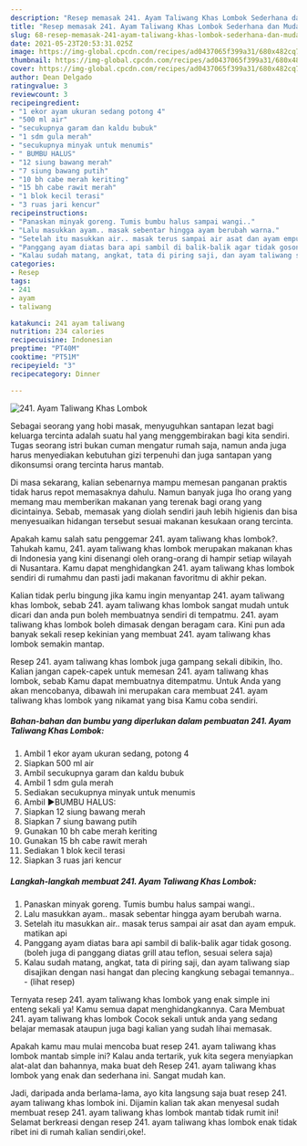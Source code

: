 ```yaml
---
description: "Resep memasak 241. Ayam Taliwang Khas Lombok Sederhana dan Mudah Dibuat"
title: "Resep memasak 241. Ayam Taliwang Khas Lombok Sederhana dan Mudah Dibuat"
slug: 68-resep-memasak-241-ayam-taliwang-khas-lombok-sederhana-dan-mudah-dibuat
date: 2021-05-23T20:53:31.025Z
image: https://img-global.cpcdn.com/recipes/ad0437065f399a31/680x482cq70/241-ayam-taliwang-khas-lombok-foto-resep-utama.jpg
thumbnail: https://img-global.cpcdn.com/recipes/ad0437065f399a31/680x482cq70/241-ayam-taliwang-khas-lombok-foto-resep-utama.jpg
cover: https://img-global.cpcdn.com/recipes/ad0437065f399a31/680x482cq70/241-ayam-taliwang-khas-lombok-foto-resep-utama.jpg
author: Dean Delgado
ratingvalue: 3
reviewcount: 3
recipeingredient:
- "1 ekor ayam ukuran sedang potong 4"
- "500 ml air"
- "secukupnya garam dan kaldu bubuk"
- "1 sdm gula merah"
- "secukupnya minyak untuk menumis"
- " BUMBU HALUS"
- "12 siung bawang merah"
- "7 siung bawang putih"
- "10 bh cabe merah keriting"
- "15 bh cabe rawit merah"
- "1 blok kecil terasi"
- "3 ruas jari kencur"
recipeinstructions:
- "Panaskan minyak goreng. Tumis bumbu halus sampai wangi.."
- "Lalu masukkan ayam.. masak sebentar hingga ayam berubah warna."
- "Setelah itu masukkan air.. masak terus sampai air asat dan ayam empuk. matikan api"
- "Panggang ayam diatas bara api sambil di balik-balik agar tidak gosong. (boleh juga di panggang diatas grill atau teflon, sesuai selera saja)"
- "Kalau sudah matang, angkat, tata di piring saji, dan ayam taliwang siap disajikan dengan nasi hangat dan plecing kangkung sebagai temannya..           (lihat resep)"
categories:
- Resep
tags:
- 241
- ayam
- taliwang

katakunci: 241 ayam taliwang 
nutrition: 234 calories
recipecuisine: Indonesian
preptime: "PT40M"
cooktime: "PT51M"
recipeyield: "3"
recipecategory: Dinner

---
```



![241. Ayam Taliwang Khas Lombok](https://img-global.cpcdn.com/recipes/ad0437065f399a31/680x482cq70/241-ayam-taliwang-khas-lombok-foto-resep-utama.jpg)

Sebagai seorang yang hobi masak, menyuguhkan santapan lezat bagi keluarga tercinta adalah suatu hal yang menggembirakan bagi kita sendiri. Tugas seorang istri bukan cuman mengatur rumah saja, namun anda juga harus menyediakan kebutuhan gizi terpenuhi dan juga santapan yang dikonsumsi orang tercinta harus mantab.

Di masa  sekarang, kalian sebenarnya mampu memesan panganan praktis tidak harus repot memasaknya dahulu. Namun banyak juga lho orang yang memang mau memberikan makanan yang terenak bagi orang yang dicintainya. Sebab, memasak yang diolah sendiri jauh lebih higienis dan bisa menyesuaikan hidangan tersebut sesuai makanan kesukaan orang tercinta. 



Apakah kamu salah satu penggemar 241. ayam taliwang khas lombok?. Tahukah kamu, 241. ayam taliwang khas lombok merupakan makanan khas di Indonesia yang kini disenangi oleh orang-orang di hampir setiap wilayah di Nusantara. Kamu dapat menghidangkan 241. ayam taliwang khas lombok sendiri di rumahmu dan pasti jadi makanan favoritmu di akhir pekan.

Kalian tidak perlu bingung jika kamu ingin menyantap 241. ayam taliwang khas lombok, sebab 241. ayam taliwang khas lombok sangat mudah untuk dicari dan anda pun boleh membuatnya sendiri di tempatmu. 241. ayam taliwang khas lombok boleh dimasak dengan beragam cara. Kini pun ada banyak sekali resep kekinian yang membuat 241. ayam taliwang khas lombok semakin mantap.

Resep 241. ayam taliwang khas lombok juga gampang sekali dibikin, lho. Kalian jangan capek-capek untuk memesan 241. ayam taliwang khas lombok, sebab Kamu dapat membuatnya ditempatmu. Untuk Anda yang akan mencobanya, dibawah ini merupakan cara membuat 241. ayam taliwang khas lombok yang nikamat yang bisa Kamu coba sendiri.

<!--inarticleads1-->

##### Bahan-bahan dan bumbu yang diperlukan dalam pembuatan 241. Ayam Taliwang Khas Lombok:

1. Ambil 1 ekor ayam ukuran sedang, potong 4
1. Siapkan 500 ml air
1. Ambil secukupnya garam dan kaldu bubuk
1. Ambil 1 sdm gula merah
1. Sediakan secukupnya minyak untuk menumis
1. Ambil  ▶️BUMBU HALUS:
1. Siapkan 12 siung bawang merah
1. Siapkan 7 siung bawang putih
1. Gunakan 10 bh cabe merah keriting
1. Gunakan 15 bh cabe rawit merah
1. Sediakan 1 blok kecil terasi
1. Siapkan 3 ruas jari kencur




<!--inarticleads2-->

##### Langkah-langkah membuat 241. Ayam Taliwang Khas Lombok:

1. Panaskan minyak goreng. Tumis bumbu halus sampai wangi..
1. Lalu masukkan ayam.. masak sebentar hingga ayam berubah warna.
1. Setelah itu masukkan air.. masak terus sampai air asat dan ayam empuk. matikan api
1. Panggang ayam diatas bara api sambil di balik-balik agar tidak gosong. (boleh juga di panggang diatas grill atau teflon, sesuai selera saja)
1. Kalau sudah matang, angkat, tata di piring saji, dan ayam taliwang siap disajikan dengan nasi hangat dan plecing kangkung sebagai temannya.. -           (lihat resep)




Ternyata resep 241. ayam taliwang khas lombok yang enak simple ini enteng sekali ya! Kamu semua dapat menghidangkannya. Cara Membuat 241. ayam taliwang khas lombok Cocok sekali untuk anda yang sedang belajar memasak ataupun juga bagi kalian yang sudah lihai memasak.

Apakah kamu mau mulai mencoba buat resep 241. ayam taliwang khas lombok mantab simple ini? Kalau anda tertarik, yuk kita segera menyiapkan alat-alat dan bahannya, maka buat deh Resep 241. ayam taliwang khas lombok yang enak dan sederhana ini. Sangat mudah kan. 

Jadi, daripada anda berlama-lama, ayo kita langsung saja buat resep 241. ayam taliwang khas lombok ini. Dijamin kalian tak akan menyesal sudah membuat resep 241. ayam taliwang khas lombok mantab tidak rumit ini! Selamat berkreasi dengan resep 241. ayam taliwang khas lombok enak tidak ribet ini di rumah kalian sendiri,oke!.

